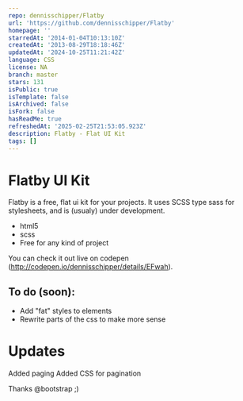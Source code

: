 ```yaml
---
repo: dennisschipper/Flatby
url: 'https://github.com/dennisschipper/Flatby'
homepage: ''
starredAt: '2014-01-04T10:13:10Z'
createdAt: '2013-08-29T18:18:46Z'
updatedAt: '2024-10-25T11:21:42Z'
language: CSS
license: NA
branch: master
stars: 131
isPublic: true
isTemplate: false
isArchived: false
isFork: false
hasReadMe: true
refreshedAt: '2025-02-25T21:53:05.923Z'
description: Flatby - Flat UI Kit
tags: []
---
```


Flatby UI Kit
=========

Flatby is a free, flat ui kit for your projects. It uses SCSS type sass for stylesheets, and is (usualy) under development.

- html5
- scss
- Free for any kind of project

You can check it out live on codepen (http://codepen.io/dennisschipper/details/EFwah).

To do (soon):
--

- Add "fat" styles to elements
- Rewrite parts of the css to make more sense

Updates
=======

Added paging
Added CSS for pagination

Thanks @bootstrap ;)

